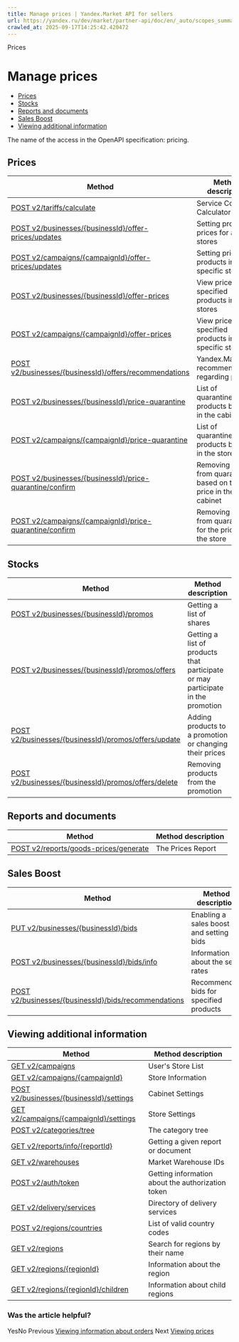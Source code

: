 ```yaml
---
title: Manage prices | Yandex.Market API for sellers
url: https://yandex.ru/dev/market/partner-api/doc/en/_auto/scopes_summary/pages/pricing
crawled_at: 2025-09-17T14:25:42.420472
---
```


Prices
# Manage prices
  * [Prices](https://yandex.ru/dev/market/partner-api/doc/en/_auto/scopes_summary/pages/en/_auto/scopes_summary/pages/pricing#prices)
  * [Stocks](https://yandex.ru/dev/market/partner-api/doc/en/_auto/scopes_summary/pages/en/_auto/scopes_summary/pages/pricing#stocks)
  * [Reports and documents](https://yandex.ru/dev/market/partner-api/doc/en/_auto/scopes_summary/pages/en/_auto/scopes_summary/pages/pricing#reports-and-documents)
  * [Sales Boost](https://yandex.ru/dev/market/partner-api/doc/en/_auto/scopes_summary/pages/en/_auto/scopes_summary/pages/pricing#sales-boost)
  * [Viewing additional information](https://yandex.ru/dev/market/partner-api/doc/en/_auto/scopes_summary/pages/en/_auto/scopes_summary/pages/pricing#common)


The name of the access in the OpenAPI specification: pricing.
##  [](https://yandex.ru/dev/market/partner-api/doc/en/_auto/scopes_summary/pages/en/_auto/scopes_summary/pages/pricing#prices)Prices
**Method** |  **Method description**  
---|---  
[POST v2/tariffs/calculate](https://yandex.ru/dev/market/partner-api/doc/en/_auto/scopes_summary/pages/en/reference/tariffs/calculateTariffs) |  Service Cost Calculator  
[POST v2/businesses/{businessId}/offer-prices/updates](https://yandex.ru/dev/market/partner-api/doc/en/_auto/scopes_summary/pages/en/reference/business-assortment/updateBusinessPrices) |  Setting product prices for all stores  
[POST v2/campaigns/{campaignId}/offer-prices/updates](https://yandex.ru/dev/market/partner-api/doc/en/_auto/scopes_summary/pages/en/reference/assortment/updatePrices) |  Setting prices for products in a specific store  
[POST v2/businesses/{businessId}/offer-prices](https://yandex.ru/dev/market/partner-api/doc/en/_auto/scopes_summary/pages/en/reference/prices/getDefaultPrices) |  View prices for specified products in all stores  
[POST v2/campaigns/{campaignId}/offer-prices](https://yandex.ru/dev/market/partner-api/doc/en/_auto/scopes_summary/pages/en/reference/assortment/getPricesByOfferIds) |  View prices for specified products in a specific store  
[POST v2/businesses/{businessId}/offers/recommendations](https://yandex.ru/dev/market/partner-api/doc/en/_auto/scopes_summary/pages/en/reference/business-assortment/getOfferRecommendations) |  Yandex.Market's recommendations regarding prices  
[POST v2/businesses/{businessId}/price-quarantine](https://yandex.ru/dev/market/partner-api/doc/en/_auto/scopes_summary/pages/en/reference/business-assortment/getBusinessQuarantineOffers) |  List of quarantined products by price in the cabinet  
[POST v2/campaigns/{campaignId}/price-quarantine](https://yandex.ru/dev/market/partner-api/doc/en/_auto/scopes_summary/pages/en/reference/assortment/getCampaignQuarantineOffers) |  List of quarantined products by price in the store  
[POST v2/businesses/{businessId}/price-quarantine/confirm](https://yandex.ru/dev/market/partner-api/doc/en/_auto/scopes_summary/pages/en/reference/business-assortment/confirmBusinessPrices) |  Removing an item from quarantine based on the price in the cabinet  
[POST v2/campaigns/{campaignId}/price-quarantine/confirm](https://yandex.ru/dev/market/partner-api/doc/en/_auto/scopes_summary/pages/en/reference/assortment/confirmCampaignPrices) |  Removing an item from quarantine for the price in the store  
##  [](https://yandex.ru/dev/market/partner-api/doc/en/_auto/scopes_summary/pages/en/_auto/scopes_summary/pages/pricing#stocks)Stocks
**Method** |  **Method description**  
---|---  
[POST v2/businesses/{businessId}/promos](https://yandex.ru/dev/market/partner-api/doc/en/_auto/scopes_summary/pages/en/reference/promos/getPromos) |  Getting a list of shares  
[POST v2/businesses/{businessId}/promos/offers](https://yandex.ru/dev/market/partner-api/doc/en/_auto/scopes_summary/pages/en/reference/promos/getPromoOffers) |  Getting a list of products that participate or may participate in the promotion  
[POST v2/businesses/{businessId}/promos/offers/update](https://yandex.ru/dev/market/partner-api/doc/en/_auto/scopes_summary/pages/en/reference/promos/updatePromoOffers) |  Adding products to a promotion or changing their prices  
[POST v2/businesses/{businessId}/promos/offers/delete](https://yandex.ru/dev/market/partner-api/doc/en/_auto/scopes_summary/pages/en/reference/promos/deletePromoOffers) |  Removing products from the promotion  
##  [](https://yandex.ru/dev/market/partner-api/doc/en/_auto/scopes_summary/pages/en/_auto/scopes_summary/pages/pricing#reports-and-documents)Reports and documents
**Method** |  **Method description**  
---|---  
[POST v2/reports/goods-prices/generate](https://yandex.ru/dev/market/partner-api/doc/en/_auto/scopes_summary/pages/en/reference/reports/generateGoodsPricesReport) |  The Prices Report  
##  [](https://yandex.ru/dev/market/partner-api/doc/en/_auto/scopes_summary/pages/en/_auto/scopes_summary/pages/pricing#sales-boost)Sales Boost
**Method** |  **Method description**  
---|---  
[PUT v2/businesses/{businessId}/bids](https://yandex.ru/dev/market/partner-api/doc/en/_auto/scopes_summary/pages/en/reference/bids/putBidsForBusiness) |  Enabling a sales boost and setting bids  
[POST v2/businesses/{businessId}/bids/info](https://yandex.ru/dev/market/partner-api/doc/en/_auto/scopes_summary/pages/en/reference/bids/getBidsInfoForBusiness) |  Information about the set rates  
[POST v2/businesses/{businessId}/bids/recommendations](https://yandex.ru/dev/market/partner-api/doc/en/_auto/scopes_summary/pages/en/reference/bids/getBidsRecommendations) |  Recommended bids for specified products  
##  [](https://yandex.ru/dev/market/partner-api/doc/en/_auto/scopes_summary/pages/en/_auto/scopes_summary/pages/pricing#common)Viewing additional information
**Method** |  **Method description**  
---|---  
[GET v2/campaigns](https://yandex.ru/dev/market/partner-api/doc/en/_auto/scopes_summary/pages/en/reference/campaigns/getCampaigns) |  User's Store List  
[GET v2/campaigns/{campaignId}](https://yandex.ru/dev/market/partner-api/doc/en/_auto/scopes_summary/pages/en/reference/campaigns/getCampaign) |  Store Information  
[POST v2/businesses/{businessId}/settings](https://yandex.ru/dev/market/partner-api/doc/en/_auto/scopes_summary/pages/en/reference/businesses/getBusinessSettings) |  Cabinet Settings  
[GET v2/campaigns/{campaignId}/settings](https://yandex.ru/dev/market/partner-api/doc/en/_auto/scopes_summary/pages/en/reference/campaigns/getCampaignSettings) |  Store Settings  
[POST v2/categories/tree](https://yandex.ru/dev/market/partner-api/doc/en/_auto/scopes_summary/pages/en/reference/categories/getCategoriesTree) |  The category tree  
[GET v2/reports/info/{reportId}](https://yandex.ru/dev/market/partner-api/doc/en/_auto/scopes_summary/pages/en/reference/reports/getReportInfo) |  Getting a given report or document  
[GET v2/warehouses](https://yandex.ru/dev/market/partner-api/doc/en/_auto/scopes_summary/pages/en/reference/warehouses/getFulfillmentWarehouses) |  Market Warehouse IDs  
[POST v2/auth/token](https://yandex.ru/dev/market/partner-api/doc/en/_auto/scopes_summary/pages/en/reference/auth/getAuthTokenInfo) |  Getting information about the authorization token  
[GET v2/delivery/services](https://yandex.ru/dev/market/partner-api/doc/en/_auto/scopes_summary/pages/en/reference/orders/getDeliveryServices) |  Directory of delivery services  
[POST v2/regions/countries](https://yandex.ru/dev/market/partner-api/doc/en/_auto/scopes_summary/pages/en/reference/regions/getRegionsCodes) |  List of valid country codes  
[GET v2/regions](https://yandex.ru/dev/market/partner-api/doc/en/_auto/scopes_summary/pages/en/reference/regions/searchRegionsByName) |  Search for regions by their name  
[GET v2/regions/{regionId}](https://yandex.ru/dev/market/partner-api/doc/en/_auto/scopes_summary/pages/en/reference/regions/searchRegionsById) |  Information about the region  
[GET v2/regions/{regionId}/children](https://yandex.ru/dev/market/partner-api/doc/en/_auto/scopes_summary/pages/en/reference/regions/searchRegionChildren) |  Information about child regions  
### Was the article helpful?
YesNo
Previous
[Viewing information about orders](https://yandex.ru/dev/market/partner-api/doc/en/_auto/scopes_summary/pages/en/_auto/scopes_summary/pages/inventory-and-order-processing_read-only)
Next
[Viewing prices](https://yandex.ru/dev/market/partner-api/doc/en/_auto/scopes_summary/pages/en/_auto/scopes_summary/pages/pricing_read-only)
